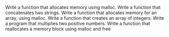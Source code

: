 Write a function that allocates memory using malloc.
Write a function that concatenates two strings.
Write a function that allocates memory for an array, using malloc.
Write a function that creates an array of integers.
Write a program that multiplies two positive numbers.
Write a function that reallocates a memory block using malloc and free
